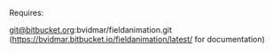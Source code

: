 Requires:

git@bitbucket.org:bvidmar/fieldanimation.git (https://bvidmar.bitbucket.io/fieldanimation/latest/ for documentation)
